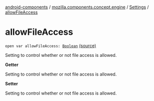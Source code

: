 [android-components](../../index.md) / [mozilla.components.concept.engine](../index.md) / [Settings](index.md) / [allowFileAccess](./allow-file-access.md)

# allowFileAccess

`open var allowFileAccess: `[`Boolean`](https://kotlinlang.org/api/latest/jvm/stdlib/kotlin/-boolean/index.html) [(source)](https://github.com/mozilla-mobile/android-components/blob/master/components/concept/engine/src/main/java/mozilla/components/concept/engine/Settings.kt#L96)

Setting to control whether or not file access is allowed.

**Getter**

Setting to control whether or not file access is allowed.

**Setter**

Setting to control whether or not file access is allowed.

